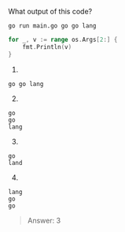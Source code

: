 What output of this code?

```shell
go run main.go go go lang
```

```go
for _, v := range os.Args[2:] {
    fmt.Println(v)
}
```

1.
```
go go lang
```

2.
```
go
go
lang
```

3.
```
go
land
```

4.
```
lang 
go
go
```

>Answer: 3